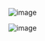 ![image](https://github.com/xutaijun520/del_excel_flaskversion/assets/42400726/aed307cf-bfd0-4988-9dc7-2a168da7496b)

![image](https://github.com/xutaijun520/del_excel_flaskversion/assets/42400726/ba30ac27-7c31-4328-9359-7a0cfe0e050d)
